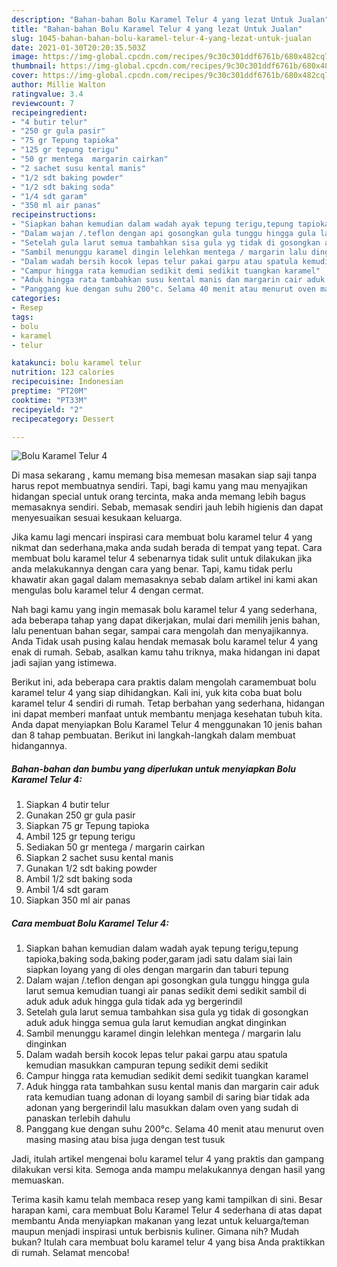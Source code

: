 ```yaml
---
description: "Bahan-bahan Bolu Karamel Telur 4 yang lezat Untuk Jualan"
title: "Bahan-bahan Bolu Karamel Telur 4 yang lezat Untuk Jualan"
slug: 1045-bahan-bahan-bolu-karamel-telur-4-yang-lezat-untuk-jualan
date: 2021-01-30T20:20:35.503Z
image: https://img-global.cpcdn.com/recipes/9c30c301ddf6761b/680x482cq70/bolu-karamel-telur-4-foto-resep-utama.jpg
thumbnail: https://img-global.cpcdn.com/recipes/9c30c301ddf6761b/680x482cq70/bolu-karamel-telur-4-foto-resep-utama.jpg
cover: https://img-global.cpcdn.com/recipes/9c30c301ddf6761b/680x482cq70/bolu-karamel-telur-4-foto-resep-utama.jpg
author: Millie Walton
ratingvalue: 3.4
reviewcount: 7
recipeingredient:
- "4 butir telur"
- "250 gr gula pasir"
- "75 gr Tepung tapioka"
- "125 gr tepung terigu"
- "50 gr mentega  margarin cairkan"
- "2 sachet susu kental manis"
- "1/2 sdt baking powder"
- "1/2 sdt baking soda"
- "1/4 sdt garam"
- "350 ml air panas"
recipeinstructions:
- "Siapkan bahan kemudian dalam wadah ayak tepung terigu,tepung tapioka,baking soda,baking poder,garam jadi satu dalam siai lain siapkan loyang yang di oles dengan margarin dan taburi tepung"
- "Dalam wajan /.teflon dengan api gosongkan gula tunggu hingga gula larut semua kemudian tuangi air panas sedikit demi sedikit sambil di aduk aduk aduk hingga gula tidak ada yg bergerindil"
- "Setelah gula larut semua tambahkan sisa gula yg tidak di gosongkan aduk aduk hingga semua gula larut kemudian angkat dinginkan"
- "Sambil menunggu karamel dingin lelehkan mentega / margarin lalu dinginkan"
- "Dalam wadah bersih kocok lepas telur pakai garpu atau spatula kemudian masukkan campuran tepung sedikit demi sedikit"
- "Campur hingga rata kemudian sedikit demi sedikit tuangkan karamel"
- "Aduk hingga rata tambahkan susu kental manis dan margarin cair aduk rata kemudian tuang adonan di loyang sambil di saring biar tidak ada adonan yang bergerindil lalu masukkan dalam oven yang sudah di panaskan terlebih dahulu"
- "Panggang kue dengan suhu 200°c. Selama 40 menit atau menurut oven masing masing atau bisa juga dengan test tusuk"
categories:
- Resep
tags:
- bolu
- karamel
- telur

katakunci: bolu karamel telur 
nutrition: 123 calories
recipecuisine: Indonesian
preptime: "PT20M"
cooktime: "PT33M"
recipeyield: "2"
recipecategory: Dessert

---
```



![Bolu Karamel Telur 4](https://img-global.cpcdn.com/recipes/9c30c301ddf6761b/680x482cq70/bolu-karamel-telur-4-foto-resep-utama.jpg)

Di masa  sekarang , kamu memang bisa memesan masakan siap saji tanpa harus repot membuatnya sendiri. Tapi, bagi kamu yang mau menyajikan hidangan special untuk orang tercinta, maka anda memang lebih bagus memasaknya sendiri. Sebab, memasak sendiri jauh lebih higienis dan dapat menyesuaikan sesuai kesukaan keluarga.

Jika kamu lagi mencari inspirasi cara membuat bolu karamel telur 4 yang nikmat dan sederhana,maka anda sudah berada di tempat yang tepat. Cara membuat bolu karamel telur 4  sebenarnya tidak sulit untuk dilakukan jika anda melakukannya dengan cara yang benar. Tapi, kamu tidak perlu khawatir akan gagal dalam memasaknya 
sebab dalam artikel ini kami akan mengulas bolu karamel telur 4 dengan cermat.  



Nah bagi kamu yang ingin memasak bolu karamel telur 4 yang sederhana, ada beberapa tahap yang dapat dikerjakan, mulai dari memilih jenis bahan, lalu penentuan bahan segar, sampai cara mengolah dan menyajikannya. Anda Tidak usah pusing kalau hendak memasak bolu karamel telur 4 yang enak di rumah. Sebab, asalkan kamu  tahu triknya, maka hidangan ini dapat jadi sajian yang istimewa.

Berikut ini, ada beberapa cara praktis  dalam mengolah caramembuat bolu karamel telur 4 yang siap dihidangkan. Kali ini, yuk kita coba buat bolu karamel telur 4 sendiri di rumah. Tetap berbahan yang sederhana, hidangan ini dapat memberi manfaat untuk membantu menjaga kesehatan tubuh kita. Anda dapat menyiapkan Bolu Karamel Telur 4 menggunakan 10 jenis bahan dan 8 tahap pembuatan. Berikut ini langkah-langkah dalam membuat hidangannya.

<!--inarticleads1-->

##### Bahan-bahan dan bumbu yang diperlukan untuk menyiapkan Bolu Karamel Telur 4:

1. Siapkan 4 butir telur
1. Gunakan 250 gr gula pasir
1. Siapkan 75 gr Tepung tapioka
1. Ambil 125 gr tepung terigu
1. Sediakan 50 gr mentega / margarin cairkan
1. Siapkan 2 sachet susu kental manis
1. Gunakan 1/2 sdt baking powder
1. Ambil 1/2 sdt baking soda
1. Ambil 1/4 sdt garam
1. Siapkan 350 ml air panas




<!--inarticleads2-->

##### Cara membuat Bolu Karamel Telur 4:

1. Siapkan bahan kemudian dalam wadah ayak tepung terigu,tepung tapioka,baking soda,baking poder,garam jadi satu dalam siai lain siapkan loyang yang di oles dengan margarin dan taburi tepung
1. Dalam wajan /.teflon dengan api gosongkan gula tunggu hingga gula larut semua kemudian tuangi air panas sedikit demi sedikit sambil di aduk aduk aduk hingga gula tidak ada yg bergerindil
1. Setelah gula larut semua tambahkan sisa gula yg tidak di gosongkan aduk aduk hingga semua gula larut kemudian angkat dinginkan
1. Sambil menunggu karamel dingin lelehkan mentega / margarin lalu dinginkan
1. Dalam wadah bersih kocok lepas telur pakai garpu atau spatula kemudian masukkan campuran tepung sedikit demi sedikit
1. Campur hingga rata kemudian sedikit demi sedikit tuangkan karamel
1. Aduk hingga rata tambahkan susu kental manis dan margarin cair aduk rata kemudian tuang adonan di loyang sambil di saring biar tidak ada adonan yang bergerindil lalu masukkan dalam oven yang sudah di panaskan terlebih dahulu
1. Panggang kue dengan suhu 200°c. Selama 40 menit atau menurut oven masing masing atau bisa juga dengan test tusuk




Jadi, itulah artikel mengenai  bolu karamel telur 4  yang praktis dan gampang dilakukan versi kita. Semoga anda mampu melakukannya dengan hasil yang memuaskan. 

Terima kasih kamu telah membaca resep yang kami tampilkan di sini. Besar harapan kami, cara membuat  Bolu Karamel Telur 4 sederhana di atas dapat membantu Anda menyiapkan makanan yang lezat untuk keluarga/teman maupun menjadi inspirasi untuk berbisnis kuliner. Gimana nih? Mudah bukan? Itulah cara membuat bolu karamel telur 4 yang bisa Anda praktikkan di rumah. Selamat mencoba!

